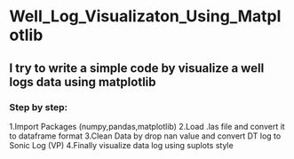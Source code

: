 # Well_Log_Visualizaton_Using_Matplotlib
## I try to write a simple code by visualize a well logs data using matplotlib 
### Step by step:
1.Import Packages (numpy,pandas,matplotlib)
2.Load .las file and convert it to dataframe format
3.Clean Data by drop nan value and convert DT log to Sonic Log (VP)
4.Finally visualize data log using suplots style
